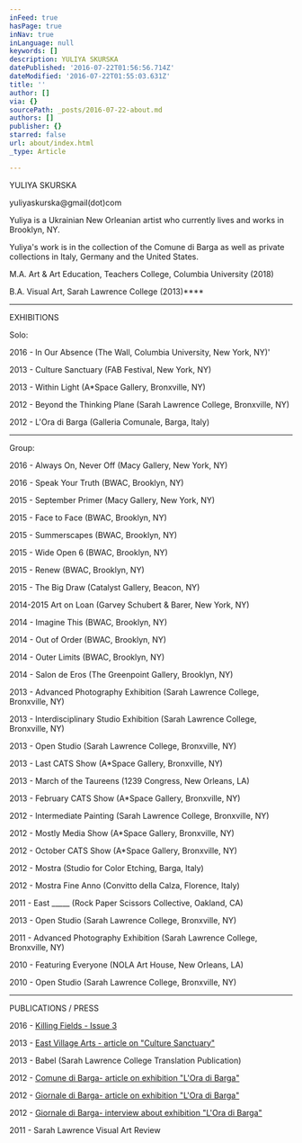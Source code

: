 ```yaml
---
inFeed: true
hasPage: true
inNav: true
inLanguage: null
keywords: []
description: YULIYA SKURSKA
datePublished: '2016-07-22T01:56:56.714Z'
dateModified: '2016-07-22T01:55:03.631Z'
title: ''
author: []
via: {}
sourcePath: _posts/2016-07-22-about.md
authors: []
publisher: {}
starred: false
url: about/index.html
_type: Article

---
```

YULIYA SKURSKA

yuliyaskurska@gmail(dot)com

Yuliya is a Ukrainian New Orleanian artist who currently lives and works in Brooklyn, NY. 

Yuliya's work is in the collection of the Comune di Barga as well as private collections in Italy, Germany and the United States.

M.A. Art & Art Education, Teachers College, Columbia University (2018)

B.A. Visual Art, Sarah Lawrence College (2013)****

****

EXHIBITIONS

Solo:

2016 - In Our Absence (The Wall, Columbia University, New York, NY)'

2013 - Culture Sanctuary (FAB Festival, New York, NY)

2013 - Within Light (A\*Space Gallery, Bronxville, NY)

2012 - Beyond the Thinking Plane (Sarah Lawrence College, Bronxville, NY)

2012 - L'Ora di Barga (Galleria Comunale, Barga, Italy)

****

Group:

2016 - Always On, Never Off (Macy Gallery, New York, NY)

2016 - Speak Your Truth (BWAC, Brooklyn, NY)

2015 - September Primer (Macy Gallery, New York, NY)

2015 - Face to Face (BWAC, Brooklyn, NY)

2015 - Summerscapes (BWAC, Brooklyn, NY)

2015 - Wide Open 6 (BWAC, Brooklyn, NY)

2015 - Renew (BWAC, Brooklyn, NY)

2015 - The Big Draw (Catalyst Gallery, Beacon, NY)

2014-2015 Art on Loan (Garvey Schubert & Barer, New York, NY)

2014 - Imagine This (BWAC, Brooklyn, NY)

2014 - Out of Order (BWAC, Brooklyn, NY)

2014 - Outer Limits (BWAC, Brooklyn, NY)

2014 - Salon de Eros (The Greenpoint Gallery, Brooklyn, NY) 

2013 - Advanced Photography Exhibition (Sarah Lawrence College, Bronxville, NY)

2013 - Interdisciplinary Studio Exhibition (Sarah Lawrence College, Bronxville, NY)

2013 - Open Studio (Sarah Lawrence College, Bronxville, NY)

2013 - Last CATS Show (A\*Space Gallery, Bronxville, NY)

2013 - March of the Taureens (1239 Congress, New Orleans, LA)

2013 - February CATS Show (A\*Space Gallery, Bronxville, NY)

2012 - Intermediate Painting (Sarah Lawrence College, Bronxville, NY)

2012 - Mostly Media Show (A\*Space Gallery, Bronxville, NY)

2012 - October CATS Show (A\*Space Gallery, Bronxville, NY)

2012 - Mostra (Studio for Color Etching, Barga, Italy)

2012 - Mostra Fine Anno (Convitto della Calza, Florence, Italy)

2011 - East \_\_\_\_\_ (Rock Paper Scissors Collective, Oakland, CA)

2013 - Open Studio (Sarah Lawrence College, Bronxville, NY)

2011 - Advanced Photography Exhibition (Sarah Lawrence College, Bronxville, NY)

2010 - Featuring Everyone (NOLA Art House, New Orleans, LA)

2010 - Open Studio (Sarah Lawrence College, Bronxville, NY)

****

PUBLICATIONS / PRESS

2016 - [Killing Fields - Issue 3 ][0]

2013 - [East Village Arts - article on "Culture Sanctuary" ][1]

2013 - Babel (Sarah Lawrence College Translation Publication) 

2012 - [Comune di Barga- article on exhibition "L'Ora di Barga" ][2]

2012 - [Giornale di Barga- article on exhibition "L'Ora di Barga" ][3]

2012 - [Giornale di Barga- interview about exhibition "L'Ora di Barga" ][4]

**[][0][][1][][2][][5][][4]**

2011 - Sarah Lawrence Visual Art Review

[0]: http://killingfieldsjournal.com/Yuliya-Skurska
[1]: http://www.eastvillagearts.org/celebrating-ukrainian-heritage-at-the-fab-festival/
[2]: http://www.rcbarga.it/ComuneNews/2012/Mostra%20Yuliva%20Skurska%20-%2004%20Agosto%202012/Mostra%20Yuliva%20Skurska%20-%2004%20Agosto%202012.htm
[3]: Giornale%20di%20Barga-%20article%20on%20exhibition%20%E2%80%9CL%E2%80%99Ora%20di%20Barga%E2%80%9D
[4]: https://audioboo.fm/boos/900810-yuliya-skurska-exhibition
[5]: http://www.barganews.com/2012/08/04/yuliya-skurska-exhibition-based-on-pascolis-poetry/